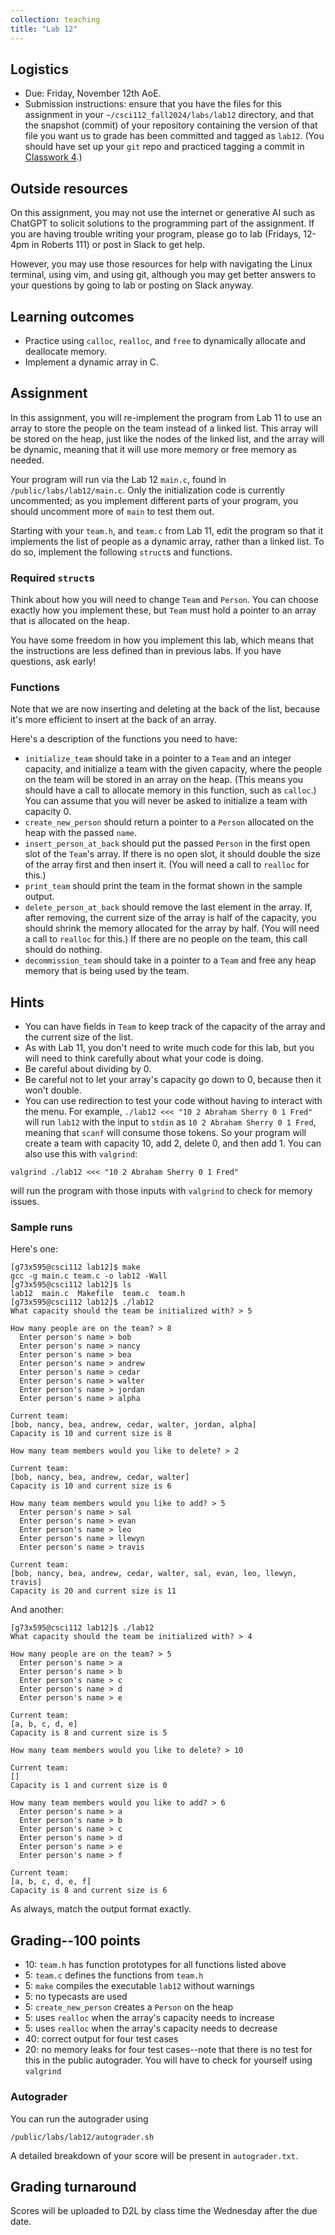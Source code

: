 ```yaml
---
collection: teaching
title: "Lab 12"
---
```


## Logistics
* Due: Friday, November 12th AoE.
* Submission instructions: ensure that you have the files for this assignment in your `~/csci112_fall2024/labs/lab12`
	directory, and that the snapshot (commit) of your repository containing the version of that file you want us to grade has been committed and
	tagged as `lab12`. (You should have set up your `git` repo and practiced tagging a commit in [Classwork 4](https://fangtian-zhong.github.io/teaching/csci112-fall-2024/classwork/classwork4/).)

## Outside resources

On this assignment, you may not use the internet or generative AI such as
ChatGPT to solicit solutions to the programming part of the assignment. If you
are having trouble writing your program, please go to lab (Fridays, 12-4pm in
Roberts 111) or post in Slack to
get help.

However, you may use those resources for help with navigating the Linux
terminal, using vim, and using git, although you may get better answers to your
questions by going to lab or posting on Slack anyway.

## Learning outcomes
* Practice using `calloc`, `realloc`, and `free` to dynamically allocate and deallocate
	memory.
* Implement a dynamic array in C.

## Assignment

In this assignment, you will re-implement the program from Lab 11 to use an
array to store the people on the team instead of a linked list. This array will
be stored on the heap, just like the nodes of the linked list, and the array
will be dynamic, meaning that it will use more memory or free memory as needed.

Your program will run via the Lab 12 `main.c`, found in
`/public/labs/lab12/main.c`. Only the initialization code is currently
uncommented; as you implement different parts of your program, you should
uncomment more of `main` to test them out.

Starting with your `team.h`, and `team.c` from Lab 11,
edit the program so that it implements the list of people as a dynamic
array, rather than a linked list. To do so, implement the following `struct`s
and functions.

### Required `struct`s

Think about how you will need to change `Team` and `Person`. You can
choose exactly how you implement these, but `Team` must hold a pointer to an
array that is allocated on the heap.

You have some freedom in how you implement this lab, which means that the
instructions are less defined than in previous labs. If you have questions, ask
early!

### Functions

Note that we are now inserting and deleting at the back of the list, because it's more
efficient to insert at the back of an array.

Here's a description of the functions you need to have:
* `initialize_team` should take in a pointer to a `Team` and an integer capacity, and
    initialize a team with the given capacity, where the people on the team
    will be stored in an array on the heap. (This means you should have a call to allocate
    memory in this function, such as `calloc`.) You can assume that you will
    never be asked to initialize a team with capacity 0.
* `create_new_person` should return a pointer to a `Person` allocated on the
	heap with the passed `name`.
* `insert_person_at_back` should put the passed `Person` in the first open slot
    of the `Team`'s array. If there is no open slot, it should double the size
    of the array first and then insert it. (You will need a call to `realloc` for this.)
* `print_team` should print the team in the format shown in the sample output.
* `delete_person_at_back` should remove the last element in the array. If, after
    removing, the current size of the array is half of the capacity, you should
    shrink the memory allocated for the array by half. (You will need a call to
    `realloc` for this.) If there are no people on the team, this call should
    do nothing.
* `decommission_team` should take in a pointer to a `Team` and free any heap memory that is being used by the team.

## Hints

* You can have fields in `Team` to keep track of the capacity of the array and the current
    size of the list.
* As with Lab 11, you don't need to write much code for this lab, but you will
    need to think carefully about what your code is doing.
* Be careful about dividing by 0.
* Be careful not to let your array's capacity go down to 0, because then it
    won't double.
* You can use redirection to test your code without having to interact with the
    menu. For example, `./lab12 <<< "10 2 Abraham Sherry 0 1 Fred"` will run
    `lab12` with the input to `stdin` as `10 2 Abraham Sherry 0 1 Fred`,
    meaning that `scanf` will consume those tokens. So your program will create
    a team with capacity 10, add 2, delete 0, and then add 1. You can also use
    this with `valgrind`:
```
valgrind ./lab12 <<< "10 2 Abraham Sherry 0 1 Fred"
```
  will run the program with those inputs with `valgrind` to check for memory
  issues.

### Sample runs

Here's one:

```
[g73x595@csci112 lab12]$ make
gcc -g main.c team.c -o lab12 -Wall
[g73x595@csci112 lab12]$ ls
lab12  main.c  Makefile  team.c  team.h
[g73x595@csci112 lab12]$ ./lab12
What capacity should the team be initialized with? > 5

How many people are on the team? > 8
  Enter person's name > bob
  Enter person's name > nancy
  Enter person's name > bea
  Enter person's name > andrew
  Enter person's name > cedar
  Enter person's name > walter
  Enter person's name > jordan
  Enter person's name > alpha

Current team:
[bob, nancy, bea, andrew, cedar, walter, jordan, alpha]
Capacity is 10 and current size is 8

How many team members would you like to delete? > 2

Current team:
[bob, nancy, bea, andrew, cedar, walter]
Capacity is 10 and current size is 6

How many team members would you like to add? > 5
  Enter person's name > sal
  Enter person's name > evan
  Enter person's name > leo
  Enter person's name > llewyn
  Enter person's name > travis

Current team:
[bob, nancy, bea, andrew, cedar, walter, sal, evan, leo, llewyn, travis]
Capacity is 20 and current size is 11

```

And another:

```
[g73x595@csci112 lab12]$ ./lab12
What capacity should the team be initialized with? > 4

How many people are on the team? > 5
  Enter person's name > a
  Enter person's name > b
  Enter person's name > c
  Enter person's name > d
  Enter person's name > e

Current team:
[a, b, c, d, e]
Capacity is 8 and current size is 5

How many team members would you like to delete? > 10

Current team:
[]
Capacity is 1 and current size is 0

How many team members would you like to add? > 6
  Enter person's name > a
  Enter person's name > b
  Enter person's name > c
  Enter person's name > d
  Enter person's name > e
  Enter person's name > f

Current team:
[a, b, c, d, e, f]
Capacity is 8 and current size is 6

```

As always, match the output format exactly.

## Grading--100 points

* 10: `team.h` has function prototypes for all functions listed above
* 5: `team.c` defines the functions from `team.h`
* 5: `make` compiles the executable `lab12` without warnings
* 5: no typecasts are used
* 5: `create_new_person` creates a `Person` on the heap
* 5: uses `realloc` when the array's capacity needs to increase
* 5: uses `realloc` when the array's capacity needs to decrease
* 40: correct output for four test cases
* 20: no memory leaks for four test cases--note that there is no test for this
    in the public autograder. You will have to check for yourself using
    `valgrind`

### Autograder

You can run the autograder using

```
/public/labs/lab12/autograder.sh
```

A detailed breakdown of your score will be present in `autograder.txt`.

## Grading turnaround
Scores will be uploaded to D2L by class time the Wednesday after the due date.
